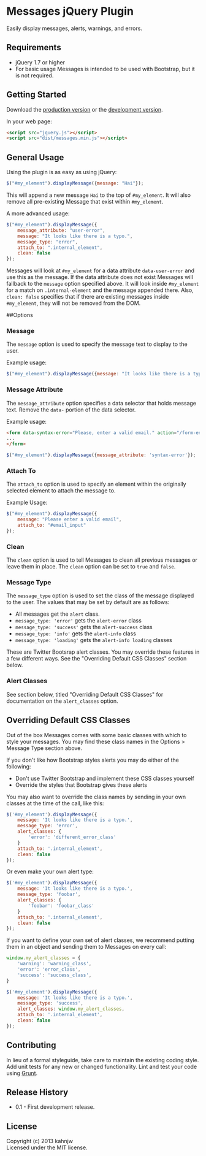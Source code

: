 # Messages jQuery Plugin

Easily display messages, alerts, warnings, and errors.

## Requirements
* jQuery 1.7 or higher
* For basic usage Messages is intended to be used with Bootstrap, but it is not required.

## Getting Started
Download the [production version][min] or the [development version][max].

[min]: https://raw.github.com/yola/jquery-messages/master/dist/messages.min.js
[max]: https://raw.github.com/yola/jquery-messages/master/dist/messages.js

In your web page:

```html
<script src="jquery.js"></script>
<script src="dist/messages.min.js"></script>
```

## General Usage
Using the plugin is as easy as using jQuery:

```javascript
$("#my_element").displayMessage({message: "Hai"});
```

This will append a new message `Hai` to the top of `#my_element`. It will also remove all pre-existing Message that exist within `#my_element`.

A more advanced usage:

```javascript
$("#my_element").displayMessage({
    message_attribute: "user-error",
    message: "It looks like there is a typo.",
    message_type: "error",
    attach_to: ".internal_element",
    clean: false
});
```

Messages will look at `#my_element` for a data attribute `data-user-error` and use this as the message. If the data attribute does not exist Messages will fallback to the `message` option specified above. It will look inside `#my_element` for a match on `.internal-element` and the message appended there. Also, `clean: false` specifies that if there are existing messages inside `#my_element`, they will not be removed from the DOM.

##Options

### Message
The `message` option is used to specify the message text to display to the user.

Example usage:

```javascript
$("#my_element").displayMessage({message: "It looks like there is a typo."});
```

### Message Attribute
The `message_attribute` option specifies a data selector that holds message text. Remove the `data-` portion of the data selector.

Example usage:

```html
<form data-syntax-error="Please, enter a valid email." action="/form-endpoint">
...
</form>
```

```javascript
$("#my_element").displayMessage({message_attribute: 'syntax-error'});
```

### Attach To
The `attach_to` option is used to specify an element within the originally selected element to attach the message to.

Example Usage:

```javascript
$("#my_element").displayMessage({
    message: "Please enter a valid email",
    attach_to: "#email_input"
});
```

### Clean
The `clean` option is used to tell Messages to clean all previous messages or leave them in place. The `clean` option can be set to `true` and `false`.

### Message Type
The `message_type` option is used to set the class of the message displayed to the user. The values that may be set by default are as follows:

* All messages get the `alert` class.
* `message_type: 'error'` gets the `alert-error` class
* `message_type: 'success'` gets the `alert-success` class
* `message_type: 'info'` gets the `alert-info` class
* `message_type: 'loading'` gets the `alert-info loading` classes

These are Twitter Bootsrap alert classes. You may override these features in a few different ways. See the "Overriding Default CSS Classes" section below.

### Alert Classes

See section below, titled "Overriding Default CSS Classes" for documentation on the `alert_classes` option.

## Overriding Default CSS Classes
Out of the box Messages comes with some basic classes with which to style your messages. You may find these class names in the Options > Message Type section above.

If you don't like how Bootstrap styles alerts you may do either of the following:

* Don't use Twitter Bootstrap and implement these CSS classes yourself
* Override the styles that Bootstrap gives these alerts

You may also want to override the class names by sending in your own classes at the time of the call, like this:

```javascript
$('#my_element').displayMessage({
    message: 'It looks like there is a typo.',
    message_type: 'error',
    alert_classes: {
        'error': 'different_error_class'
    }
    attach_to: '.internal_element',
    clean: false
});
```

Or even make your own alert type:

```javascript
$('#my_element').displayMessage({
    message: 'It looks like there is a typo.',
    message_type: 'foobar',
    alert_classes: {
        'foobar': 'foobar_class'
    }
    attach_to: '.internal_element',
    clean: false
});
```

If you want to define your own set of alert classes, we recommend putting them in an object and sending them to Messages on every call:

```javascript
window.my_alert_classes = {
    'warning': 'warning_class',
    'error': 'error_class',
    'success': 'success_class',
}
```

```javascript
$('#my_element').displayMessage({
    message: 'It looks like there is a typo.',
    message_type: 'success',
    alert_classes: window.my_alert_classes,
    attach_to: '.internal_element',
    clean: false
});
```

## Contributing
In lieu of a formal styleguide, take care to maintain the existing coding style. Add unit tests for any new or changed functionality. Lint and test your code using [Grunt](http://gruntjs.com/).

## Release History

* 0.1 - First development release.

## License
Copyright (c) 2013 kahnjw  
Licensed under the MIT license.
